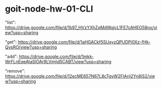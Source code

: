 # goit-node-hw-01-CLI

"list":
https://drive.google.com/file/d/1b97_HVzYXhZqMdWqjcL1FE7cAHEO58nx/view?usp=sharing

"get":
https://drive.google.com/file/d/1aHGACkf5SUsyzQPUDPi0Xz-fHk-QysRO/view?usp=sharing

"add":
https://drive.google.com/file/d/1mkk-WrFLnEqeAtaSlOAr9LVmjid5CABT/view?usp=sharing

"remove":
https://drive.google.com/file/d/12ecME657N67L8cTgyW2FlArji2Yn8jS2/view?usp=sharing
